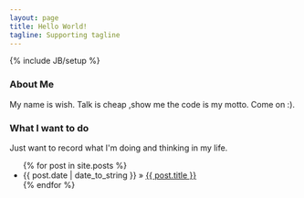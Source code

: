 ```yaml
---
layout: page
title: Hello World!
tagline: Supporting tagline
---
```

{% include JB/setup %}


### About Me

My name is wish. Talk is cheap ,show me the code is my motto. Come on :).

### What I want to do 

Just want to record what I'm doing and thinking in my life.

<ul class="posts">
  {% for post in site.posts %}
    <li><span>{{ post.date | date_to_string }}</span> &raquo; <a href="{{ BASE_PATH }}{{ post.url }}">{{ post.title }}</a></li>
  {% endfor %}
</ul>

